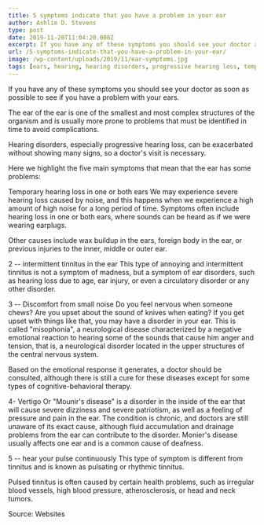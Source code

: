 ```yaml
---
title: 5 symptoms indicate that you have a problem in your ear
author: Ashlie D. Stevens
type: post
date: 2019-11-20T11:04:20.000Z
excerpt: If you have any of these symptoms you should see your doctor as soon as possible to see if you have a problem with your ears.
url: /5-symptoms-indicate-that-you-have-a-problem-in-your-ear/
image: /wp-content/uploads/2019/11/ear-symptoms.jpg
tags: [ears, hearing, hearing disorders, progressive hearing loss, temporary hearing loss]
---
```


If you have any of these symptoms you should see your doctor as soon as possible to see if you have a problem with your ears.

The ear of the ear is one of the smallest and most complex structures of the organism and is usually more prone to problems that must be identified in time to avoid complications.

Hearing disorders, especially progressive hearing loss, can be exacerbated without showing many signs, so a doctor's visit is necessary.

Here we highlight the five main symptoms that mean that the ear has some problems:

Temporary hearing loss in one or both ears
We may experience severe hearing loss caused by noise, and this happens when we experience a high amount of high noise for a long period of time. Symptoms often include hearing loss in one or both ears, where sounds can be heard as if we were wearing earplugs.

Other causes include wax buildup in the ears, foreign body in the ear, or previous injuries to the inner, middle or outer ear.

2 -- intermittent tinnitus in the ear
This type of annoying and intermittent tinnitus is not a symptom of madness, but a symptom of ear disorders, such as hearing loss due to age, ear injury, or even a circulatory disorder or any other disorder.

3 --  Discomfort from small noise
Do you feel nervous when someone chews? Are you upset about the sound of knives when eating? If you get upset with things like that, you may have a disorder in your ear. This is called "misophonia", a neurological disease characterized by a negative emotional reaction to hearing some of the sounds that cause him anger and tension, that is, a neurological disorder located in the upper structures of the central nervous system.

Based on the emotional response it generates, a doctor should be consulted, although there is still a cure for these diseases except for some types of cognitive-behavioral therapy.

4- Vertigo
Or "Mounir's disease" is a disorder in the inside of the ear that will cause severe dizziness and severe patriotism, as well as a feeling of pressure and pain in the ear. The condition is chronic, and doctors are still unaware of its exact cause, although fluid accumulation and drainage problems from the ear can contribute to the disorder. Monier's disease usually affects one ear and is a common cause of deafness.

5 -- hear your pulse continuously
This type of symptom is different from tinnitus and is known as pulsating or rhythmic tinnitus.

Pulsed tinnitus is often caused by certain health problems, such as irregular blood vessels, high blood pressure, atherosclerosis, or head and neck tumors.

Source: Websites

